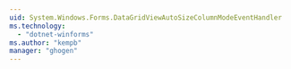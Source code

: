 ```yaml
---
uid: System.Windows.Forms.DataGridViewAutoSizeColumnModeEventHandler
ms.technology: 
  - "dotnet-winforms"
ms.author: "kempb"
manager: "ghogen"
---
```

